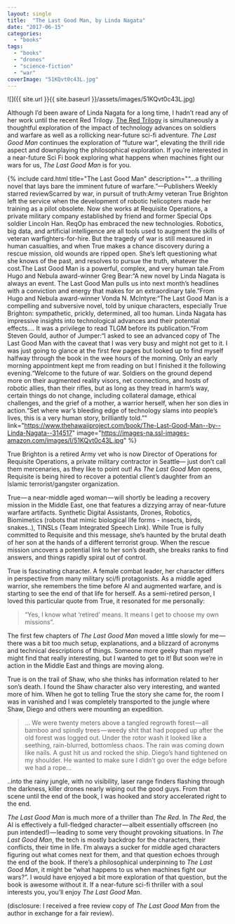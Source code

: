 ```yaml
---
layout: single
title:  "The Last Good Man, by Linda Nagata"
date: "2017-06-15"
categories: 
  - "books"
tags: 
  - "books"
  - "drones"
  - "science-fiction"
  - "war"
coverImage: "51KQvt0c43L.jpg"
---
```


![]({{ site.url }}{{ site.baseurl }}/assets/images/51KQvt0c43L.jpg)

Although I’d been aware of Linda Nagata for a long time, I hadn’t read any of her work until the recent Red Trilogy. [The Red Trilogy](https://www.thehawaiiproject.com/book/The-Red-First-Light-%28The-Red-Trilogy%29--by--Linda-Nagata--37221) is simultaneously a thoughtful exploration of the impact of technology advances on soldiers and warfare as well as a rollicking near-future sci-fi adventure. _The Last Good Man_ continues the exploration of “future war”, elevating the thrill ride aspect and downplaying the philosophical exploration. If you’re interested in a near-future Sci Fi book exploring what happens when machines fight our wars for us, _The Last Good Man_ is for you.

{% include card.html
   title="The Last Good Man"
   description="“...a thrilling novel that lays bare the imminent future of warfare.”—Publishers Weekly starred reviewScarred by war, in pursuit of truth:Army veteran True Brighton left the service when the development of robotic helicopters made her training as a pilot obsolete. Now she works at Requisite Operations, a private military company established by friend and former Special Ops soldier Lincoln Han. ReqOp has embraced the new technologies. Robotics, big data, and artificial intelligence are all tools used to augment the skills of veteran warfighters-for-hire. But the tragedy of war is still measured in human casualties, and when True makes a chance discovery during a rescue mission, old wounds are ripped open. She’s left questioning what she knows of the past, and resolves to pursue the truth, whatever the cost.The Last Good Man is a powerful, complex, and very human tale.From Hugo and Nebula award-winner Greg Bear:“A new novel by Linda Nagata is always an event. The Last Good Man pulls us into next month’s headlines with a conviction and energy that makes for an extraordinary tale.”From Hugo and Nebula award-winner Vonda N. McIntyre:“The Last Good Man is a compelling and subversive novel, told by unique characters, especially True Brighton: sympathetic, prickly, determined, all too human. Linda Nagata has impressive insights into technological advances and their potential effects.... It was a privilege to read TLGM before its publication.”From Steven Gould, author of Jumper:“I asked to see an advanced copy of The Last Good Man with the caveat that I was very busy and might not get to it. I was just going to glance at the first few pages but looked up to find myself halfway through the book in the wee hours of the morning. Only an early morning appointment kept me from reading on but I finished it the following evening.“Welcome to the future of war. Soldiers on the ground depend more on their augmented reality visors, net connections, and hosts of robotic allies, than their rifles, but as long as they tread in harm’s way, certain things do not change, including collateral damage, ethical challenges, and the grief of a mother, a warrior herself, when her son dies in action.“Set where war’s bleeding edge of technology slams into people’s lives, this is a very human story, brilliantly told.”"
   link="https://www.thehawaiiproject.com/book/The-Last-Good-Man--by--Linda-Nagata--314517"
   image="https://images-na.ssl-images-amazon.com/images/I/51KQvt0c43L.jpg"
%}


True Brighton is a retired Army vet who is now Director of Operations for Requisite Operations, a private military contractor in Seattle— just don’t call them mercenaries, as they like to point out! As _The Last Good Man_ opens, Requisite is being hired to recover a potential client’s daughter from an Islamic terrorist/gangster organization.

True — a near-middle aged woman — will shortly be leading a recovery mission in the Middle East, one that features a dizzying array of near-future warfare artifacts. Synthetic Digital Assistants, Drones, Robotics, Biomimetics (robots that mimic biological life forms - insects, birds, snakes..), TINSLs (Team Integrated Speech Link). While True is fully committed to Requisite and this message, she’s haunted by the brutal death of her son at the hands of a different terrorist group. When the rescue mission uncovers a potential link to her son’s death, she breaks ranks to find answers, and things rapidly spiral out of control.

True is fascinating character. A female combat leader, her character differs in perspective from many military sci/fi protagonists. As a middle aged warrior, she remembers the time before AI and augmented warfare, and is starting to see the end of that life for herself. As a semi-retired person, I loved this particular quote from True, it resonated for me personally:

> “Yes, I know what ‘retired’ means. It means I get to choose my own missions”.

The first few chapters of _The Last Good Man_ moved a little slowly for me — there was a bit too much setup, explanations, and a blizzard of acronyms and technical descriptions of things. Someone more geeky than myself might find that really interesting, but I wanted to get to it! But soon we’re in action in the Middle East and things are moving along.

True is on the trail of Shaw, who she thinks has information related to her son’s death. I found the Shaw character also very interesting, and wanted more of him. When he got to telling True the story she came for, the room I was in vanished and I was completely transported to the jungle where Shaw, Diego and others were mounting an expedition.

> … We were twenty meters above a tangled regrowth forest — all bamboo and spindly trees — weedy shit that had popped up after the old forest was logged out. Under the rotor wash it looked like a seething, rain-blurred, bottomless chaos. The rain was coming down like nails. A gust hit us and rocked the ship. Diego’s hand tightened on my shoulder. He wanted to make sure I didn’t go over the edge before we had a rope…

..into the rainy jungle, with no visibility, laser range finders flashing through the darkness, killer drones nearly wiping out the good guys. From that scene until the end of the book, I was hooked and story accelerated right to the end.

_The Last Good Man_ is much more of a thriller than _The Red_. In _The Red_, the AI is effectively a full-fledged character — albeit essentially offscreen (no pun intended!) — leading to some very thought provoking situations. In _The Last Good Man_, the tech is mostly backdrop for the characters, their conflicts, their time in life. I’m always a sucker for middle aged characters figuring out what comes next for them, and that question echoes through the end of the book. If there’s a philosophical underpinning to _The Last Good Man_, it might be “what happens to us when machines fight our wars?”. I would have enjoyed a bit more exploration of that question, but the book is awesome without it. If a near-future sci-fi thriller with a soul interests you, you’ll enjoy _The Last Good Man_.

(disclosure: I received a free review copy of _The Last Good Man_ from the author in exchange for a fair review).

